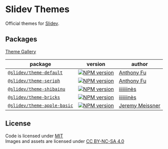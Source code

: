 # Slidev Themes

Official themes for [Slidev](https://github.com/slidevjs/slidev).

## Packages

[Theme Gallery](https://sli.dev/themes/gallery.html)

| package | version | author |
| --- | --- | --- |
| [`@slidev/theme-default`](./packages/theme-default) | [![NPM version](https://img.shields.io/npm/v/@slidev/theme-default?color=2B90B6&label=)](https://www.npmjs.com/package/@slidev/theme-default) | [Anthony Fu](https://github.com/antfu) |
| [`@slidev/theme-seriph`](./packages/theme-seriph) | [![NPM version](https://img.shields.io/npm/v/@slidev/theme-seriph?color=2B90B6&label=)](https://www.npmjs.com/package/@slidev/theme-seriph) | [Anthony Fu](https://github.com/antfu) |
| [`@slidev/theme-shibainu`](./packages/theme-shibainu) | [![NPM version](https://img.shields.io/npm/v/@slidev/theme-shibainu?color=2B90B6&label=)](https://www.npmjs.com/package/@slidev/theme-shibainu) | [iiiiiiinès](https://github.com/iiiiiiines) |
| [`@slidev/theme-bricks`](./packages/theme-bricks) | [![NPM version](https://img.shields.io/npm/v/@slidev/theme-bricks?color=2B90B6&label=)](https://www.npmjs.com/package/@slidev/theme-bricks) | [iiiiiiinès](https://github.com/iiiiiiines) |
| [`@slidev/theme-apple-basic`](./packages/theme-apple-basic) | [![NPM version](https://img.shields.io/npm/v/@slidev/theme-apple-basic?color=2B90B6&label=)](https://www.npmjs.com/package/@slidev/theme-apple-basic) | [Jeremy Meissner](https://github.com/JeremyMeissner) |

## License

Code is licensed under [MIT](./LICENSE)<br>
Images and assets are licensed under [CC BY-NC-SA 4.0](https://creativecommons.org/licenses/by-nc-sa/4.0)
